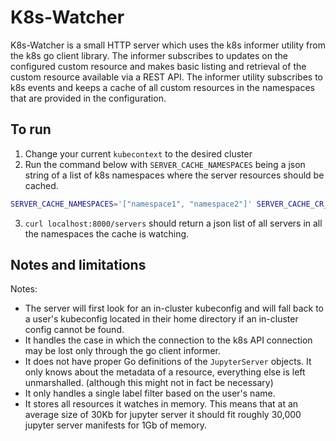 # K8s-Watcher

K8s-Watcher is a small HTTP server which uses the k8s informer utility from the k8s go client
library. The informer subscribes to updates on the configured custom resource and makes basic listing
and retrieval of the custom resource available via a REST API. The informer utility subscribes to 
k8s events and keeps a cache of all custom resources in the namespaces that are provided in the configuration.


## To run

1. Change your current `kubecontext` to the desired cluster
2. Run the command below with `SERVER_CACHE_NAMESPACES` being a json string of a list of
k8s namespaces where the server resources should be cached.

```bash
SERVER_CACHE_NAMESPACES='["namespace1", "namespace2"]' SERVER_CACHE_CR_GROUP=amalthea.dev SERVER_CACHE_CR_VERSION=v1alpha1 SERVER_CACHE_CR_KIND=jupyterservers SERVER_CACHE_PORT=8000 SERVER_CACHE_USER_ID_LABEL=renku.io/safe-username go run *go
```

3. `curl localhost:8000/servers` should return a json list of all servers in all the namespaces
the cache is watching.

## Notes and limitations

Notes:
- The server will first look for an in-cluster kubeconfig and will fall back to a
  user's kubeconfig located in their home directory if an in-cluster config cannot
  be found.
- It handles the case in which the connection to the k8s API connection may be
  lost only through the go client informer.
- It does not have proper Go definitions of the `JupyterServer` objects. It only
  knows about the metadata of a resource, everything else is left unmarshalled.
  (although this might not in fact be necessary)
- It only handles a single label filter based on the user's name.
- It stores all resources it watches in memory. This means that at an average size of 30Kb for
  jupyter server it should fit roughly 30,000 jupyter server manifests for 1Gb of memory.
